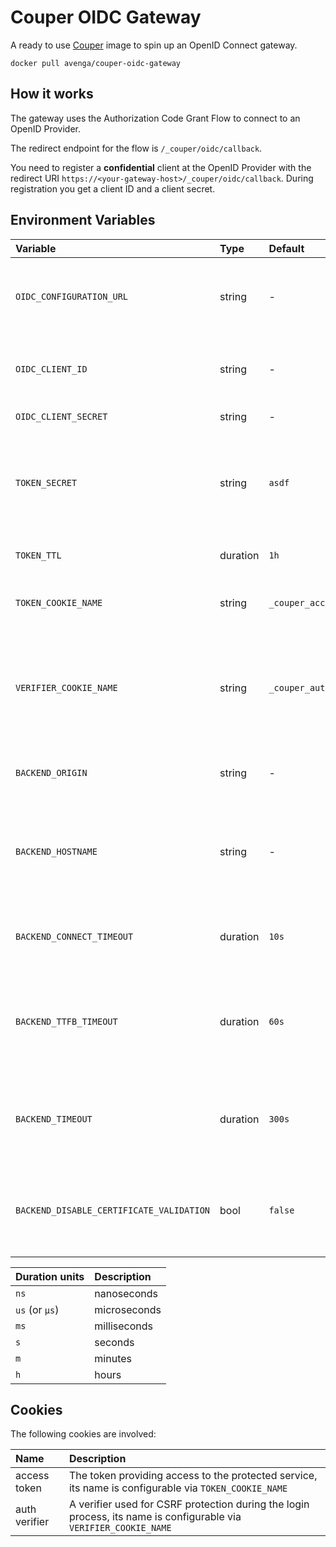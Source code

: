 # Couper OIDC Gateway

A ready to use [Couper](https://github.com/avenga/couper) image to spin up an OpenID Connect gateway.

`docker pull avenga/couper-oidc-gateway`

## How it works

The gateway uses the Authorization Code Grant Flow to connect to an OpenID Provider.

The redirect endpoint for the flow is `/_couper/oidc/callback`.

You need to register a **confidential** client at the OpenID Provider with the redirect URI `https://<your-gateway-host>/_couper/oidc/callback`. During registration you get a client ID and a client secret.

## Environment Variables

| Variable                                 | Type     | Default                | Description                                                                                   | Example                                        |
|:-----------------------------------------|:---------|:-----------------------|:----------------------------------------------------------------------------------------------|:-----------------------------------------------|
| `OIDC_CONFIGURATION_URL`                 | string   | -                      | The URL of the OpenID configuration at the OpenID Provider                                    | `https://.../.well-known/openid-configuration` |
| `OIDC_CLIENT_ID`                         | string   | -                      | The client ID of the client registered at the OpenID Provider                                 | -                                              |
| `OIDC_CLIENT_SECRET`                     | string   | -                      | The client secret                                                                             | -                                              |
| `TOKEN_SECRET`                           | string   | `asdf`                 | The secret used for signing the access token (the signature algorithm is `HS256`)             | `$e(rE4`                                       |
| `TOKEN_TTL`                              | duration | `1h`                   | The time-to-live of the access token                                                          | `1h`                                           |
| `TOKEN_COOKIE_NAME`                      | string   | `_couper_access_token` | The name of the cookie storing the access token                                               | `_couper_access_token`                         |
| `VERIFIER_COOKIE_NAME`                   | string   | `_couper_authvv`       | The name of the cookie storing the verifier used for CSRF protection during the login process | `_couper_authvv`                               |
| `BACKEND_ORIGIN`                         | string   | -                      | The origin of the service to be protected                                                     | `https://www.example.com`                      |
| `BACKEND_HOSTNAME`                       | string   | -                      | The value of the HTTP host header field for the request to the protected service              | -                                              |
| `BACKEND_CONNECT_TIMEOUT`                | duration | `10s`                  | The total timeout for dialing and connect to the origin                                       | -                                              |
| `BACKEND_TTFB_TIMEOUT`                   | duration | `60s`                  | The duration from writing the full request to the origin and receiving the answer             | -                                              |
| `BACKEND_TIMEOUT`                        | duration | `300s`                 | The total deadline duration a backend request has for write and read/pipe                     | -                                              |
| `BACKEND_DISABLE_CERTIFICATE_VALIDATION` | bool     | `false`                | Disables the peer certificate validation for the protected service                            | -                                              |

| Duration units | Description  |
|:---------------|:-------------|
| `ns`           | nanoseconds  |
| `us` (or `µs`) | microseconds |
| `ms`           | milliseconds |
| `s`            | seconds      |
| `m`            | minutes      |
| `h`            | hours        |

## Cookies

The following cookies are involved:

| Name          | Description                                                                                                       |
|:--------------|:------------------------------------------------------------------------------------------------------------------|
| access token  | The token providing access to the protected service, its name is configurable via `TOKEN_COOKIE_NAME`             |
| auth verifier | A verifier used for CSRF protection during the login process, its name is configurable via `VERIFIER_COOKIE_NAME` |

